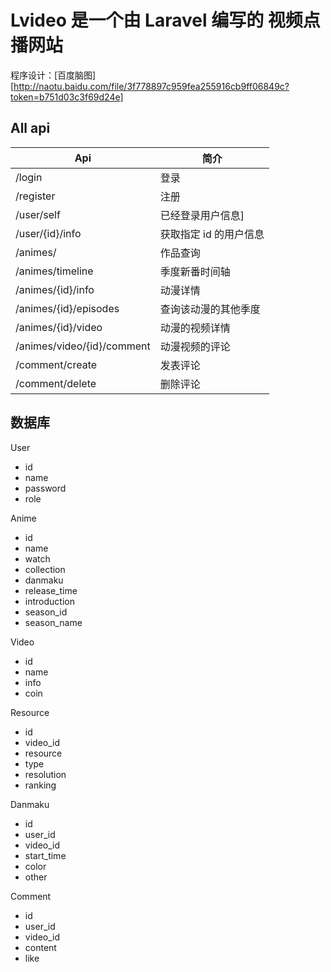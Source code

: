 # Lvideo 是一个由 Laravel 编写的 视频点播网站

程序设计：[百度脑图][http://naotu.baidu.com/file/3f778897c959fea255916cb9ff06849c?token=b751d03c3f69d24e]

## All api

|Api|简介|
|---|---|
|/login|登录|
|/register|注册|
|/user/self|已经登录用户信息]|
|/user/{id}/info|获取指定 id 的用户信息|
|/animes/|作品查询|
|/animes/timeline|季度新番时间轴|
|/animes/{id}/info|动漫详情|
|/animes/{id}/episodes|查询该动漫的其他季度|
|/animes/{id}/video|动漫的视频详情|
|/animes/video/{id}/comment|动漫视频的评论|
|/comment/create|发表评论|
|/comment/delete|删除评论|


## 数据库

User

- id
- name
- password
- role

Anime

- id
- name
- watch
- collection
- danmaku
- release_time
- introduction
- season_id
- season_name

Video

- id
- name
- info
- coin

Resource
- id
- video_id
- resource
- type
- resolution
- ranking

Danmaku

- id
- user_id
- video_id
- start_time
- color
- other

Comment

- id
- user_id
- video_id
- content
- like
